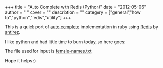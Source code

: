 
+++
title = "Auto Complete with Redis (Python)"
date = "2012-05-06"
author = " "
cover = ""
description = ""
category = ["general","how to","python","redis","utility"]
+++

This is a quick port of [auto complete](http://antirez.com/post/autocomplete-with-redis.html) implementation in ruby using [Redis](http://redis.io/) by [antirez](http://invece.org/).

 I like python and had little time to burn today, so here goes:

   The file used for input is [female-names.txt](http://antirez.com/misc/female-names.txt)

 Hope it helps :)



